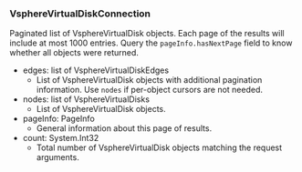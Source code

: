 ### VsphereVirtualDiskConnection
Paginated list of VsphereVirtualDisk objects. Each page of the results will include at most 1000 entries. Query the `pageInfo.hasNextPage` field to know whether all objects were returned.

- edges: list of VsphereVirtualDiskEdges
  - List of VsphereVirtualDisk objects with additional pagination information. Use `nodes` if per-object cursors are not needed.
- nodes: list of VsphereVirtualDisks
  - List of VsphereVirtualDisk objects.
- pageInfo: PageInfo
  - General information about this page of results.
- count: System.Int32
  - Total number of VsphereVirtualDisk objects matching the request arguments.
